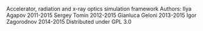 Accelerator, radiation and x-ray optics simulation framework
Authors:
Ilya Agapov 2011-2015
Sergey Tomin 2012-2015
Gianluca Geloni 2013-2015
Igor Zagorodnov 2014-2015
Distributed under GPL 3.0

